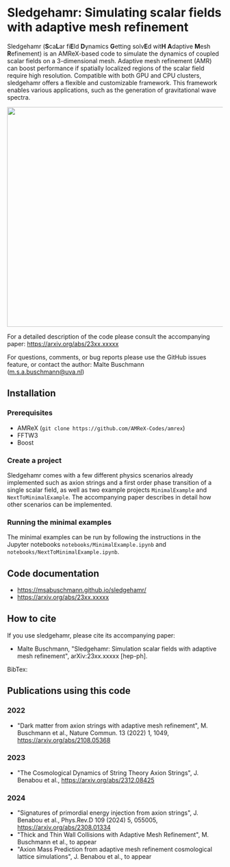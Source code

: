 # Sledgehamr: Simulating scalar fields with adaptive mesh refinement
Sledgehamr (**S**ca**L**ar fi**E**ld **D**ynamics **G**etting solv**E**d wit**H** **A**daptive **M**esh **R**efinement) is an AMReX-based code to simulate the dynamics of coupled scalar fields on a 3-dimensional mesh. Adaptive mesh refinement (AMR) can boost performance if spatially localized regions of the scalar field require high resolution. Compatible with both GPU and CPU clusters, sledgehamr offers a flexible and customizable framework. This framework enables various applications, such as the generation of gravitational wave spectra.

<p align="left">
  <img width="512" height="512" src="https://github.com/MSABuschmann/sledgehamr/blob/main/assets/axion.gif">
</p>

For a detailed description of the code please consult the accompanying paper:
https://arxiv.org/abs/23xx.xxxxx

For questions, comments, or bug reports please use the GitHub issues feature, or contact the author:
Malte Buschmann (m.s.a.buschmann@uva.nl)

## Installation

### Prerequisites
* AMReX (```git clone https://github.com/AMReX-Codes/amrex```)
* FFTW3
* Boost

### Create a project
Sledgehamr comes with a few different physics scenarios already implemented such as axion strings and a first order phase transition of a single scalar field, as well as two example projects ```MinimalExample``` and ```NextToMinimalExample```. The accompanying paper describes in detail how other scenarios can be implemented.

### Running the minimal examples
The minimal examples can be run by following the instructions in the Jupyter notebooks ```notebooks/MinimalExample.ipynb``` and ```notebooks/NextToMinimalExample.ipynb```.

## Code documentation
* https://msabuschmann.github.io/sledgehamr/
* https://arxiv.org/abs/23xx.xxxxx 

## How to cite
If you use sledgehamr, please cite its accompanying paper:

* Malte Buschmann, "Sledgehamr: Simulation scalar fields with adaptive mesh refinement",
arXiv:23xx.xxxxx [hep-ph].

BibTex:

## Publications using this code

### 2022
* "Dark matter from axion strings with adaptive mesh refinement", M. Buschmann et al., Nature Commun. 13 (2022) 1, 1049, https://arxiv.org/abs/2108.05368

### 2023
* "The Cosmological Dynamics of String Theory Axion Strings", J. Benabou et al., https://arxiv.org/abs/2312.08425

### 2024
* "Signatures of primordial energy injection from axion strings", J. Benabou et al., Phys.Rev.D 109 (2024) 5, 055005, https://arxiv.org/abs/2308.01334
* "Thick and Thin Wall Collisions with Adaptive Mesh Refinement", M. Buschmann et al., to appear
* "Axion Mass Prediction from adaptive mesh refinement cosmological lattice simulations", J. Benabou et al., to appear


